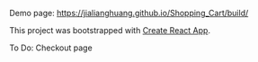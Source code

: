Demo page: https://jialianghuang.github.io/Shopping_Cart/build/

This project was bootstrapped with [Create React App](https://github.com/facebook/create-react-app).

To Do: Checkout page
